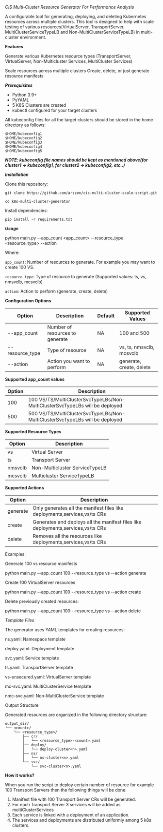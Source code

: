 *CIS Multi-Cluster Resource Generator For Performance Analysis*

A configurable tool for generating, deploying, and deleting Kubernetes resources across multiple clusters. 
This tool is designed to help with scale testing of various resources(VirtualServer, TransportServer, MultiClusterServiceTypeLB and Non-MultiClusterServiceTypeLB) in multi-cluster environment.

**Features**

Generate various Kubernetes resource types (TransportServer, VirtualServer, Non-Multicluster Services, MultiCluster Services)

Scale resources across multiple clusters
Create, delete, or just generate resource manifests

***Prerequisites***

* Python 3.9+
* PyYAML
* 5 K8S Clusters are created
* kubectl configured for your target clusters

All kubeconfig files for all the target clusters should be stored in the home directory as follows:
```
$HOME/kubeconfig1
$HOME/kubeconfig2
$HOME/kubeconfig3
$HOME/kubeconfig4
$HOME/kubeconfig5
```
_**NOTE: kubeconfig file names should be kept as mentioned above(for cluster1 -> kubeconfig1, for cluster2 -> kubeconfig2, etc..)**_

***Installation***

Clone this repository:

```git clone https://github.com/arzzon/cis-multi-cluster-scale-script.git```

```cd k8s-multi-cluster-generator```

Install dependencies:

```pip install -r requirements.txt```


***Usage***

python main.py --app_count <app_count> --resource_type <resource_type> --action <action>

Where:

```app_count```: Number of resources to generate. For example you may want to create 100 VS.

```resource_type```: Type of resource to generate (Supported values: ts, vs, nmsvclb, mcsvclb)

```action```: Action to perform (generate, create, delete)


**Configuration Options**

| Option | Description | Default | Supported Values  | 
|--------|-------------|---------| ---------| 
| --app_count | Number of resources to generate | NA | 100 and 500 |
| --resource_type | Type of resource | NA | vs, ts, nmsvclb, mcsvclb |
| --action | Action you want to perform | NA | generate, create, delete |


**Supported app_count values**

| Option | Description |
|--------|-------------|
|  100 | 100 VS/TS/MultiClusterSvcTypeLBs/Non-MultiClusterSvcTypeLBs will be deployed |
|  500 | 500 VS/TS/MultiClusterSvcTypeLBs/Non-MultiClusterSvcTypeLBs will be deployed |


**Supported Resource Types**

| Option | Description |
|--------|-------------|
|  vs | Virtual Server |
|  ts | Transport Server |
|  nmsvclb | Non-Multicluster ServiceTypeLB |
|  mcsvclb | Multicluster ServiceTypeLB |


**Supported Actions**

| Option | Description |
|--------|-------------|
|  generate | Only generates all the manifest files like deployments,services,vs/ts CRs |
|  create | Generates and deploys all the manifest files like deployments,services,vs/ts CRs |
|  delete | Removes all the resources like deployments,services,vs/ts CRs |

Examples:


Generate 100 vs resource manifests

python main.py --app_count 100 --resource_type vs --action generate


Create 100 VirtualServer resources

python main.py --app_count 100 --resource_type vs --action create

Delete previously created resources:

python main.py --app_count 100 --resource_type vs --action delete


*Template Files*

The generator uses YAML templates for creating resources:

ns.yaml: Namespace template

deploy.yaml: Deployment template

svc.yaml: Service template

ts.yaml: TransportServer template

vs-unsecured.yaml: VirtualServer template

mc-svc.yaml: MultiClusterService template

nmc-svc.yaml: Non-MultiClusterService template

Output Structure

Generated resources are organized in the following directory structure:

```
output_dir/
└── <count>/
    └── <resource_type>/
        ├── cr/
        │   └── <resource_type>-<count>.yaml
        ├── deploy/
        │   └── deploy-cluster<n>.yaml
        ├── ns/
        │   └── ns-cluster<n>.yaml
        └── svc/
            └── svc-cluster<n>.yaml
```

**How it works?**

When you run the script to deploy certain number of resource for example 100 Transport Servers then the following things will be done:
1. Manifest file with 100 Transport Server CRs will be generated.
2. For each Transport Server 3 services will be added as multiClusterServices
3. Each service is linked with a deployment of an application.
4. The services and deployments are distributed uniformly among 5 k8s clusters.
